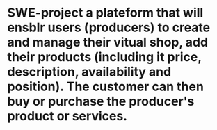 # SWE-project a plateform that will ensblr users (producers) to create and manage their vitual shop, add their products (including it price, description, availability and position). The customer can then buy or purchase the producer's product or services. 

